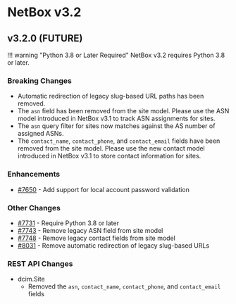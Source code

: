 # NetBox v3.2

## v3.2.0 (FUTURE)

!!! warning "Python 3.8 or Later Required"
    NetBox v3.2 requires Python 3.8 or later.

### Breaking Changes

* Automatic redirection of legacy slug-based URL paths has been removed.
* The `asn` field has been removed from the site model. Please use the ASN model introduced in NetBox v3.1 to track ASN assignments for sites.
* The `asn` query filter for sites now matches against the AS number of assigned ASNs.
* The `contact_name`, `contact_phone`, and `contact_email` fields have been removed from the site model. Please use the new contact model introduced in NetBox v3.1 to store contact information for sites.

### Enhancements

* [#7650](https://github.com/netbox-community/netbox/issues/7650) - Add support for local account password validation

### Other Changes

* [#7731](https://github.com/netbox-community/netbox/issues/7731) - Require Python 3.8 or later
* [#7743](https://github.com/netbox-community/netbox/issues/7743) - Remove legacy ASN field from site model
* [#7748](https://github.com/netbox-community/netbox/issues/7748) - Remove legacy contact fields from site model
* [#8031](https://github.com/netbox-community/netbox/issues/8031) - Remove automatic redirection of legacy slug-based URLs

### REST API Changes

* dcim.Site
    * Removed the `asn`, `contact_name`, `contact_phone`, and `contact_email` fields
